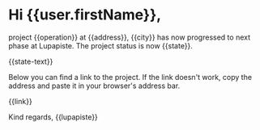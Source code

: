 # Hi {{user.firstName}},

project {{operation}} at {{address}}, {{city}} has now progressed to next phase at Lupapiste. The project status is now {{state}}.

{{state-text}}

Below you can find a link to the project. If the link doesn't work, copy the address and paste it in your browser's address bar.

{{link}}

Kind regards,
{{lupapiste}}
